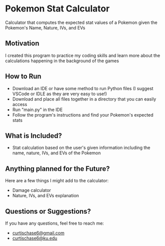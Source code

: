 # Pokemon Stat Calculator
Calculator that computes the expected stat values of a Pokemon given
the Pokemon's Name, Nature, IVs, and EVs

## Motivation
I created this program to practice my coding skills and learn more about
the calculations happening in the background of the games

## How to Run
- Download an IDE or have some method to run Python files
  (I suggest VSCode or IDLE as they are very easy to use!)
- Download and place all files together in a directory that you
  can easily access
- Run "main.py" in the IDE
- Follow the program's instructions and find your Pokemon's
  expected stats

## What is Included?
- Stat calculation based on the user's given information
  including the name, nature, IVs, and EVs of the Pokemon

## Anything planned for the Future?
Here are a few things I might add to the calculator:
- Damage calculator
- Nature, IVs, and EVs explanation

## Questions or Suggestions?
If you have any questions, feel free to reach me:
- curtischase6@gmail.com
- curtischase6@ku.edu
